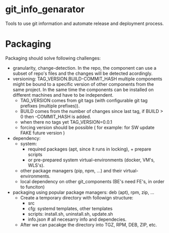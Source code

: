 # git_info_genarator
Tools to use git information and automate release and deployment process.

# Packaging

Packaging should solve following challenges:

* granularity, change-detection. In the repo, the component can use a subset of repo's files and the changes will be detected acordingly.
* versioning: TAG_VERSION.BUILD-COMMIT_HASH multiple components might be bound to a specific version of other components from the same project. In the same time the components can be installed on different machines and have to be independent.
  * TAG_VERSION comes from git tags (with configurable git tag prefixes (multiple prefixes)).
  * BUILD comes from the number of changes since last tag, if BUILD > 0 then -COMMIT_HASH is added.
  * when there no tags yet TAG_VERSION=0.0.1
  * forcing version should be possible ( for example: for SW update FAKE future version )
* dependency:
  * system:
    * required packages (apt, since it runs in locking), + prepare scripts
    * or pre-prepared system virtual-environments (docker, VM's, WLS's).
  * other package managers (pip, npm, ...) and their virtual-environments.
  * local dependency on other git_components  (BE's need FE's, in order to funciton)
* packaging using popular package managers: deb (apt), rpm, zip, ...
  - Create a temporary directory with followign structure:
    - src
    - cfg: systemd templates, other templates
    - scripts: install.sh, uninstall.sh, update.sh
    - info.json  # all necesarry info and dependecies.
  - After we can pacakge the directory into TGZ, RPM, DEB, ZIP, etc.
